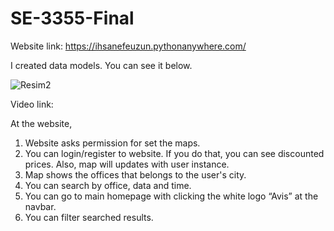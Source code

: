 # SE-3355-Final

Website link: https://ihsanefeuzun.pythonanywhere.com/  

I created data models. You can see it below.

![Resim2](https://github.com/ihsanefeuzun/SE-3355-Homework2/assets/139785527/3bd7614e-2cd8-4910-a29c-1c697d21f3da)

Video link:
 

At the website, 
1.	Website asks permission for set the maps.
2.	You can login/register to website. If you do that, you can see discounted prices. Also, map will updates with user instance.
3.	Map shows the offices that belongs to the user's city.
4.	You can search by office, data and time.
5.	You can go to main homepage with clicking the white logo “Avis” at the navbar.
6.	You can filter searched results.
